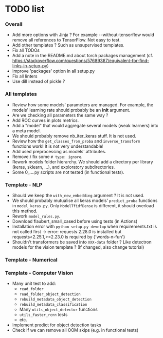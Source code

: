 # TODO list


### Overall

- Add more options with Jinja ? For example --without-tensorflow would remove all references to TensorFlow. Not easy to test.
- Add other templates ? Such as unsupervised templates.
- Fix all TODOs
- Add a note in the README.md about torch packages management (cf. https://stackoverflow.com/questions/57689387/equivalent-for-find-links-in-setup-py)
- Improve 'packages' option in all setup.py
- Fix all linters
- Use dill instead of pickle ?


### All templates

- Review how some models' parameters are managed. For example, the models' learning rate should probably be an __init__ argument.
- Are we checking all parameters the same way ?
- Add ROC curves in plots metrics.
- Add a "model" that would aggregate several models (weak learners) into a meta model.
- We should probably remove nb_iter_keras stuff. It is not used.
- Review how the `get_classes_from_proba` and `inverse_transform` functions work! It is not very understandable!
- Add used preprocessing as models' attributes.
- Remove / fix some `# type: ignore`.
- Rework models folder hierarchy. We should add a directory per library (keras, sklearn, ...), and exploratory subdirectories.
- Some 0_....py scripts are not tested (in functional tests).


### Template - NLP

- Should we keep the `with_new_embedding` argument ? It is not used.
- We should probably mutualise all keras models' `predict_proba` functions in `model_keras.py`. Only `ModelTfidfDense` is different, it should overload this method.
- Rework `model_rules.py`.
- Download flaubert_small_cased before using tests (in Actions)
- Installation error with `python setup.py develop` when requirements.txt is not called first -> error: requests 2.28.0 is installed but requests<2.25.1,>=2.23.0 is required by {'words-n-fun'}
- Shouldn't transformers be saved into `XXX-data` folder ? Like detectron models for the vision template ? (If changed, also change tutorial)


### Template - Numerical


### Template - Computer Vision

- Many unit test to add:
	- `read_folder`
	- `read_folder_object_detection`
	- `rebuild_metadata_object_detection`
	- `rebuild_metadata_classification`
	- Many `utils_object_detector` functions
	- `utils_faster_rcnn` tests
	- etc.
- Implement predict for object detection tasks
- Check if we can remove all OOM skips (e.g. in functional tests)
